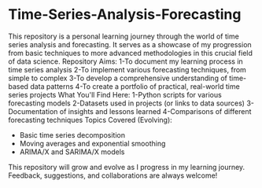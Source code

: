 # Time-Series-Analysis-Forecasting
This repository is a personal learning journey through the world of time series analysis and forecasting. It serves as a showcase of my progression from basic techniques to more advanced methodologies in this crucial field of data science.
Repository Aims:
  1-To document my learning process in time series analysis
  2-To implement various forecasting techniques, from simple to complex
  3-To develop a comprehensive understanding of time-based data patterns
  4-To create a portfolio of practical, real-world time series projects
What You'll Find Here:
  1-Python scripts for various forecasting models
  2-Datasets used in projects (or links to data sources)
  3-Documentation of insights and lessons learned
  4-Comparisons of different forecasting techniques
Topics Covered (Evolving):
  * Basic time series decomposition
  * Moving averages and exponential smoothing
  * ARIMA/X and SARIMA/X models

This repository will grow and evolve as I progress in my learning journey. Feedback, suggestions, and collaborations are always welcome!
